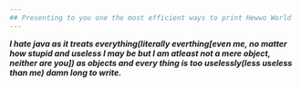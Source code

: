 ```yaml
---
## Presenting to you one the most efficient ways to print Hewwo World  
---
```


***I hate java as it treats everything(literally everthing[even me, no matter how stupid and useless I may be but I am atleast not a mere object, neither are you]) as objects and every thing is too uselessly(less useless than me) damn long to write.***
